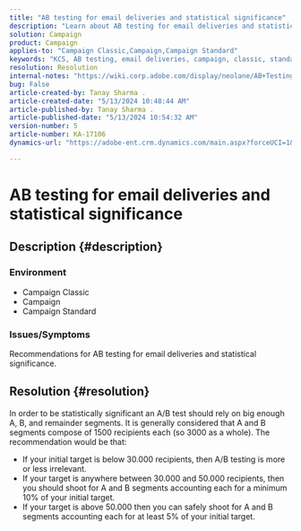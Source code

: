 ```yaml
---
title: "AB testing for email deliveries and statistical significance"
description: "Learn about AB testing for email deliveries and statistical significance."
solution: Campaign
product: Campaign
applies-to: "Campaign Classic,Campaign,Campaign Standard"
keywords: "KCS, AB testing, email deliveries, campaign, classic, standard"
resolution: Resolution
internal-notes: "https://wiki.corp.adobe.com/display/neolane/AB+Testing+for+Email+Deliveries"
bug: False
article-created-by: Tanay Sharma .
article-created-date: "5/13/2024 10:48:44 AM"
article-published-by: Tanay Sharma .
article-published-date: "5/13/2024 10:54:32 AM"
version-number: 5
article-number: KA-17106
dynamics-url: "https://adobe-ent.crm.dynamics.com/main.aspx?forceUCI=1&pagetype=entityrecord&etn=knowledgearticle&id=3f2ce659-1611-ef11-9f8a-6045bd02b206"

---
```

# AB testing for email deliveries and statistical significance

## Description {#description}


### Environment

- Campaign Classic
- Campaign
- Campaign Standard


### Issues/Symptoms

Recommendations for AB testing for email deliveries and statistical significance.


## Resolution {#resolution}


In order to be statistically significant an A/B test should rely on big enough A, B, and remainder segments. It is generally considered that A and B segments compose of 1500 recipients each (so 3000 as a whole). The recommendation would be that:

- If your initial target is below 30.000 recipients, then A/B testing is more or less irrelevant.
- If your target is anywhere between 30.000 and 50.000 recipients, then you should shoot for A and B segments accounting each for a minimum 10% of your initial target.
- If your target is above 50.000 then you can safely shoot for A and B segments accounting each for at least 5% of your initial target.



